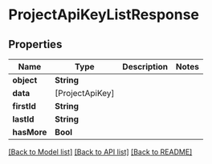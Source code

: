 # ProjectApiKeyListResponse

## Properties
Name | Type | Description | Notes
------------ | ------------- | ------------- | -------------
**object** | **String** |  | 
**data** | [ProjectApiKey] |  | 
**firstId** | **String** |  | 
**lastId** | **String** |  | 
**hasMore** | **Bool** |  | 

[[Back to Model list]](../README.md#documentation-for-models) [[Back to API list]](../README.md#documentation-for-api-endpoints) [[Back to README]](../README.md)


